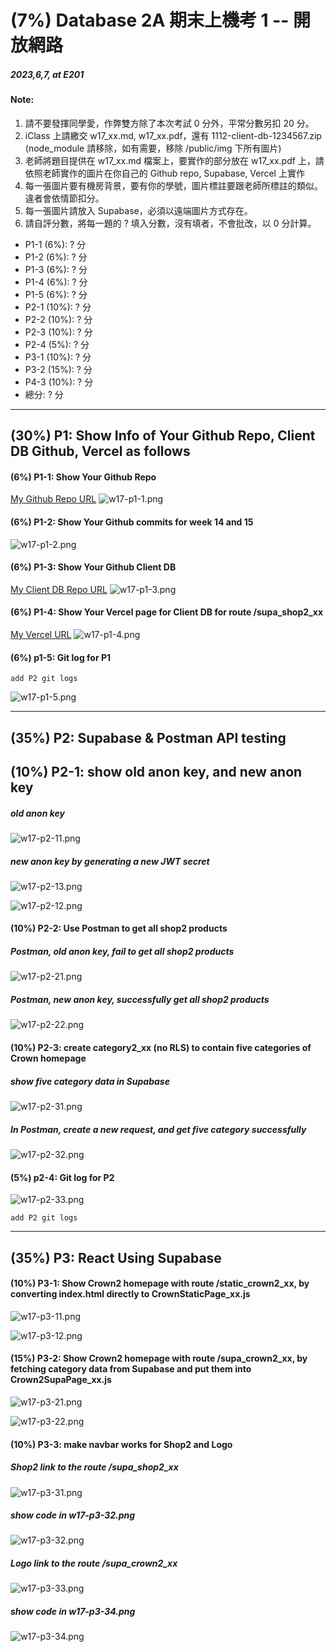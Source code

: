 # (7%) Database 2A 期末上機考 1 -- 開放網路

##### 2023,6,7, at E201

#### Note:

1. 請不要發揮同學愛，作弊雙方除了本次考試 0 分外，平常分數另扣 20 分。
2. iClass 上請繳交 w17_xx.md, w17_xx.pdf，還有 1112-client-db-1234567.zip (node_module 請移除，如有需要，移除 /public/img 下所有圖片)
3. 老師將題目提供在 w17_xx.md 檔案上，要實作的部分放在 w17_xx.pdf 上，請依照老師實作的圖片在你自己的 Github repo, Supabase, Vercel 上實作
4. 每一張圖片要有機房背景，要有你的學號，圖片標註要跟老師所標註的類似。違者會依情節扣分。
5. 每一張圖片請放入 Supabase，必須以遠端圖片方式存在。
6. 請自評分數，將每一題的 ? 填入分數，沒有填者，不會批改，以 0 分計算。

- P1-1 (6%): ? 分
- P1-2 (6%): ? 分
- P1-3 (6%): ? 分
- P1-4 (6%): ? 分
- P1-5 (6%): ? 分
- P2-1 (10%): ? 分
- P2-2 (10%): ? 分
- P2-3 (10%): ? 分
- P2-4 (5%): ? 分
- P3-1 (10%): ? 分
- P3-2 (15%): ? 分
- P4-3 (10%): ? 分
- 總分: ? 分

---

## (30%) P1: Show Info of Your Github Repo, Client DB Github, Vercel as follows

#### (6%) P1-1: Show Your Github Repo

[My Github Repo URL](https://github.com/aosihfvdps/1112-2A-db-demo-410410319)
![w17-p1-1.png](https://esqwkehuhxspbqsektof.supabase.co/storage/v1/object/public/demo-19/md_2A_img/P1-1.png?t=2023-06-07T06%3A24%3A52.642Z)

#### (6%) P1-2: Show Your Github commits for week 14 and 15

![w17-p1-2.png](https://esqwkehuhxspbqsektof.supabase.co/storage/v1/object/public/demo-19/md_2A_img/P1-2.png?t=2023-06-07T06%3A25%3A17.620Z)

#### (6%) P1-3: Show Your Github Client DB

[My Client DB Repo URL](https://github.com/aosihfvdps/1112-client-db_19)
![w17-p1-3.png](https://esqwkehuhxspbqsektof.supabase.co/storage/v1/object/public/demo-19/md_2A_img/P1-3.png?t=2023-06-07T06%3A25%3A23.096Z)

#### (6%) P1-4: Show Your Vercel page for Client DB for route /supa_shop2_xx

[My Vercel URL](https://1112-client-db-19-tau.vercel.app/)
![w17-p1-4.png](https://esqwkehuhxspbqsektof.supabase.co/storage/v1/object/public/demo-19/md_2A_img/P1-4.png?t=2023-06-07T06%3A26%3A19.076Z)

#### (6%) p1-5: Git log for P1

```
add P2 git logs
```

![w17-p1-5.png](https://esqwkehuhxspbqsektof.supabase.co/storage/v1/object/public/demo-19/md_2A_img/P1-5.png?t=2023-06-07T06%3A26%3A24.248Z)

---

## (35%) P2: Supabase & Postman API testing

## (10%) P2-1: show old anon key, and new anon key

##### old anon key

![w17-p2-11.png](https://esqwkehuhxspbqsektof.supabase.co/storage/v1/object/public/demo-19/md_2A_img/P2-1-1.png?t=2023-06-07T06%3A26%3A33.105Z)

##### new anon key by generating a new JWT secret

![w17-p2-13.png](https://esqwkehuhxspbqsektof.supabase.co/storage/v1/object/public/demo-19/md_2A_img/P2-1-2.png?t=2023-06-07T06%3A26%3A38.756Z)

![w17-p2-12.png](https://esqwkehuhxspbqsektof.supabase.co/storage/v1/object/public/demo-19/md_2A_img/P2-1-3.png?t=2023-06-07T06%3A26%3A52.885Z)

#### (10%) P2-2: Use Postman to get all shop2 products

##### Postman, old anon key, fail to get all shop2 products

![w17-p2-21.png](https://esqwkehuhxspbqsektof.supabase.co/storage/v1/object/public/demo-19/md_2A_img/P2-2-1.png?t=2023-06-07T06%3A27%3A41.116Z)

##### Postman, new anon key, successfully get all shop2 products

![w17-p2-22.png](https://esqwkehuhxspbqsektof.supabase.co/storage/v1/object/public/demo-19/md_2A_img/P2-2-2.png?t=2023-06-07T06%3A27%3A44.251Z)

#### (10%) P2-3: create category2_xx (no RLS) to contain five categories of Crown homepage

##### show five category data in Supabase

![w17-p2-31.png](https://esqwkehuhxspbqsektof.supabase.co/storage/v1/object/public/demo-19/md_2A_img/P2-3-1.png?t=2023-06-07T06%3A27%3A51.044Z)

##### In Postman, create a new request, and get five category successfully

![w17-p2-32.png](https://esqwkehuhxspbqsektof.supabase.co/storage/v1/object/public/demo-19/md_2A_img/P2-3-2.png?t=2023-06-07T06%3A27%3A56.675Z)

#### (5%) p2-4: Git log for P2

![w17-p2-33.png]()

```
add P2 git logs
```

---

## (35%) P3: React Using Supabase

#### (10%) P3-1: Show Crown2 homepage with route /static_crown2_xx, by converting index.html directly to CrownStaticPage_xx.js

![w17-p3-11.png]()

![w17-p3-12.png]()

#### (15%) P3-2: Show Crown2 homepage with route /supa_crown2_xx, by fetching category data from Supabase and put them into Crown2SupaPage_xx.js

![w17-p3-21.png]()

![w17-p3-22.png]()

#### (10%) P3-3: make navbar works for Shop2 and Logo

##### Shop2 link to the route /supa_shop2_xx

![w17-p3-31.png]()

##### show code in w17-p3-32.png

![w17-p3-32.png]()

##### Logo link to the route /supa_crown2_xx

![w17-p3-33.png]()

##### show code in w17-p3-34.png

![w17-p3-34.png]()
